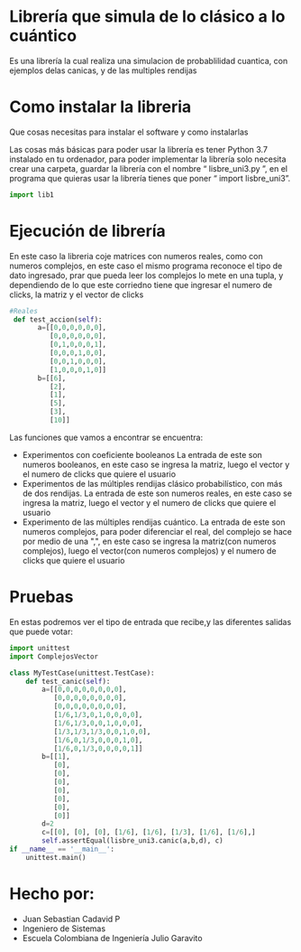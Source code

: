 # Librería que simula de lo clásico a lo cuántico 

Es una librería la cual realiza una simulacion de probablilidad cuantica, con ejemplos delas canicas, y de las multiples rendijas

# Como instalar la libreria  

Que cosas necesitas para instalar el software y como instalarlas 

Las cosas más básicas para poder usar la librería es tener Python 3.7 instalado en tu ordenador, para poder implementar la librería solo necesita crear una carpeta, guardar la librería con el nombre “ lisbre_uni3.py ”, en el programa que quieras usar la librería tienes que poner “ import lisbre_uni3”. 
 ```python
 import lib1
 ```

# Ejecución de librería 

En este caso la libreria coje matrices con numeros reales, como  con numeros complejos, en este caso el mismo programa reconoce el tipo de dato ingresado, prar que pueda leer los complejos lo mete en una tupla, y dependiendo de lo que este corriedno tiene que ingresar el numero de clicks, la matriz y el vector de clicks 
 ```python
 #Reales
  def test_accion(self):
        a=[[0,0,0,0,0,0],
           [0,0,0,0,0,0],
           [0,1,0,0,0,1],
           [0,0,0,1,0,0],
           [0,0,1,0,0,0],
           [1,0,0,0,1,0]]
        b=[[6],
           [2],
           [1],
           [5],
           [3],
           [10]]
 ```

Las funciones que vamos a encontrar se encuentra: 

- Experimentos con coeficiente booleanos
La entrada de este son numeros booleanos, en este caso se ingresa la matriz, luego el vector y el numero de clicks que quiere el usuario
- Experimentos de las múltiples rendijas clásico probabilístico, con más de dos rendijas.
La entrada de este son numeros reales, en este caso se ingresa la matriz, luego el vector y el numero de clicks que quiere el usuario
- Experimento de las múltiples rendijas cuántico.
La entrada de este son numeros complejos, para poder diferenciar el real, del complejo se hace por medio de una ",", en este caso se ingresa la matriz(con numeros complejos), luego el vector(con numeros complejos) y el numero de clicks que quiere el usuario


# Pruebas
En estas podremos ver el tipo de entrada que recibe,y las diferentes salidas que puede votar:
```python
import unittest
import ComplejosVector

class MyTestCase(unittest.TestCase):
    def test_canic(self):
        a=[[0,0,0,0,0,0,0,0],
           [0,0,0,0,0,0,0,0],
           [0,0,0,0,0,0,0,0],
           [1/6,1/3,0,1,0,0,0,0],
           [1/6,1/3,0,0,1,0,0,0],
           [1/3,1/3,1/3,0,0,1,0,0],
           [1/6,0,1/3,0,0,0,1,0],
           [1/6,0,1/3,0,0,0,0,1]]
        b=[[1],
           [0],
           [0],
           [0],
           [0],
           [0],
           [0],
           [0]]
        d=2
        c=[[0], [0], [0], [1/6], [1/6], [1/3], [1/6], [1/6],]
        self.assertEqual(lisbre_uni3.canic(a,b,d), c)
if __name__ == '__main__':
    unittest.main()
```
# Hecho por:
- Juan Sebastian Cadavid P
- Ingeniero de Sistemas
- Escuela Colombiana de Ingeniería Julio Garavito
